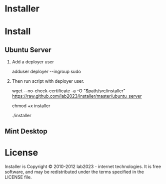 # Installer

# Install

## Ubuntu Server

1. Add a deployer user 

    adduser deployer --ingroup sudo
    
2. Then run script with deployer user.

    wget --no-check-certificate -a  -O "$path/src/installer" https://raw.github.com/lab2023/installer/master/ubuntu_server
    
    chmod +x installer
    
    ./installer 


## Mint Desktop

# License

Installer is Copyright © 2010-2012 lab2023 - internet technologies. It is free software, and may be redistributed under the terms specified in the LICENSE file.
